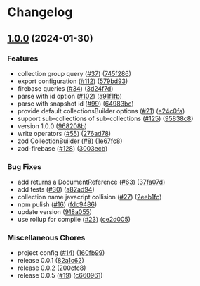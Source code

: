 # Changelog

## [1.0.0](https://github.com/valian-ca/zod-firebase-admin/compare/zod-firebase-schema-v1.0.0...zod-firebase-schema-v1.0.0) (2024-01-30)


### Features

* collection group query ([#37](https://github.com/valian-ca/zod-firebase-admin/issues/37)) ([745f286](https://github.com/valian-ca/zod-firebase-admin/commit/745f286a6285d0d7d70b2f34fc2e8f474bd60d7f))
* export configuration ([#112](https://github.com/valian-ca/zod-firebase-admin/issues/112)) ([579bd93](https://github.com/valian-ca/zod-firebase-admin/commit/579bd93a9fdee2af069875d9c535d8f44be4dec5))
* firebase queries ([#34](https://github.com/valian-ca/zod-firebase-admin/issues/34)) ([3d24f7d](https://github.com/valian-ca/zod-firebase-admin/commit/3d24f7dd95f4a841c4adf18319a1249985f6941a))
* parse with id option ([#102](https://github.com/valian-ca/zod-firebase-admin/issues/102)) ([a91f1fb](https://github.com/valian-ca/zod-firebase-admin/commit/a91f1fb84c10f862a440ed22da02af82dc59cd20))
* parse with snapshot id ([#99](https://github.com/valian-ca/zod-firebase-admin/issues/99)) ([64983bc](https://github.com/valian-ca/zod-firebase-admin/commit/64983bcaa692dc7455a0d00489055f7ac6d75537))
* provide default collectionsBuilder options ([#21](https://github.com/valian-ca/zod-firebase-admin/issues/21)) ([e24c0fa](https://github.com/valian-ca/zod-firebase-admin/commit/e24c0fa7cbde2128920bba26a323009bae5be200))
* support sub-collections of sub-collections ([#125](https://github.com/valian-ca/zod-firebase-admin/issues/125)) ([95838c8](https://github.com/valian-ca/zod-firebase-admin/commit/95838c84fa872c1e286e241b88d1b0b0b403730c))
* version 1.0.0 ([968208b](https://github.com/valian-ca/zod-firebase-admin/commit/968208b73aa39d08bdd4b9a41d2df4dd8f11d496))
* write operators ([#55](https://github.com/valian-ca/zod-firebase-admin/issues/55)) ([276ad78](https://github.com/valian-ca/zod-firebase-admin/commit/276ad78f67a840ebe21a30180b11d4b98b9295b9))
* zod CollectionBuilder ([#8](https://github.com/valian-ca/zod-firebase-admin/issues/8)) ([1e67fc8](https://github.com/valian-ca/zod-firebase-admin/commit/1e67fc8b6881fce1533ef465d73669a626afb4f5))
* zod-firebase ([#128](https://github.com/valian-ca/zod-firebase-admin/issues/128)) ([3003ecb](https://github.com/valian-ca/zod-firebase-admin/commit/3003ecbf8ee2edd91f5537475a88e1d55fb566ee))


### Bug Fixes

* add returns a DocumentReference ([#63](https://github.com/valian-ca/zod-firebase-admin/issues/63)) ([37fa07d](https://github.com/valian-ca/zod-firebase-admin/commit/37fa07d5ee804d74be3585e1386a77661f4e9e0c))
* add tests ([#30](https://github.com/valian-ca/zod-firebase-admin/issues/30)) ([a82ad94](https://github.com/valian-ca/zod-firebase-admin/commit/a82ad94fd57bbf87de793a4d10edd3f181f30b25))
* collection name javacript collision ([#27](https://github.com/valian-ca/zod-firebase-admin/issues/27)) ([2eeb1fc](https://github.com/valian-ca/zod-firebase-admin/commit/2eeb1fc2c5543ff8a0894e7a68e28becd9749d7e))
* npm pulish ([#16](https://github.com/valian-ca/zod-firebase-admin/issues/16)) ([fdc9486](https://github.com/valian-ca/zod-firebase-admin/commit/fdc948615561d8521e68e302d990b8447bcd9f13))
* update version ([918a055](https://github.com/valian-ca/zod-firebase-admin/commit/918a055ff6e751dc4ac4da025a417d6e451512f0))
* use rollup for compile ([#23](https://github.com/valian-ca/zod-firebase-admin/issues/23)) ([ce2d005](https://github.com/valian-ca/zod-firebase-admin/commit/ce2d005b9d6b12dd27742542b541a55450b93959))


### Miscellaneous Chores

* project config ([#14](https://github.com/valian-ca/zod-firebase-admin/issues/14)) ([160fb99](https://github.com/valian-ca/zod-firebase-admin/commit/160fb9910cd585fd23eae4e6ec4d6e6b48e613b8))
* release 0.0.1 ([82a1c62](https://github.com/valian-ca/zod-firebase-admin/commit/82a1c620377cd822dde73895d8f469e3edb4e7a9))
* release 0.0.2 ([200cfc8](https://github.com/valian-ca/zod-firebase-admin/commit/200cfc88a4ade99d0fc853767d7b1b01114b7d1d))
* release 0.0.5 ([#19](https://github.com/valian-ca/zod-firebase-admin/issues/19)) ([c660961](https://github.com/valian-ca/zod-firebase-admin/commit/c6609618c7cd5edb22953e695c84dae69e3377d6))
